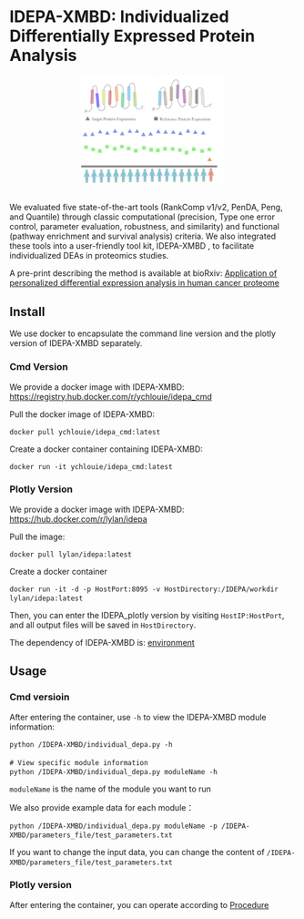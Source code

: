 # IDEPA-XMBD: Individualized Differentially Expressed Protein Analysis

<div align=center><img src="./figs/IDEPA_figs.png" width="50%" height="50%" ></div>
&nbsp;


We evaluated five state-of-the-art tools (RankComp v1/v2, PenDA, Peng, and Quantile) through classic computational (precision, Type one error control, parameter evaluation, robustness, and similarity) and functional (pathway enrichment and survival analysis) criteria. We also integrated these tools into a user-friendly tool kit, IDEPA-XMBD , to facilitate individualized DEAs in proteomics studies.

A pre-print describing the method is available at bioRxiv: [Application of personalized differential expression analysis in human cancer proteome](https://www.biorxiv.org/content/10.1101/2021.07.18.452812v2)


## Install
We use docker to encapsulate the command line version and the plotly version of IDEPA-XMBD separately.

### Cmd Version
We provide a docker image with IDEPA-XMBD: https://registry.hub.docker.com/r/ychlouie/idepa_cmd

Pull the docker image of IDEPA-XMBD:
```shell
docker pull ychlouie/idepa_cmd:latest
```

Create a docker container containing IDEPA-XMBD:
```shell
docker run -it ychlouie/idepa_cmd:latest
```

### Plotly Version
We provide a docker image with IDEPA-XMBD: https://hub.docker.com/r/lylan/idepa

Pull the image:
```shell
docker pull lylan/idepa:latest
```

Create a docker container
```shell
docker run -it -d -p HostPort:8095 -v HostDirectory:/IDEPA/workdir lylan/idepa:latest
```
Then, you can enter the IDEPA_plotly version by visiting `HostIP:HostPort`, and all output files will be saved in `HostDirectory`.

The dependency of IDEPA-XMBD is: [environment](./environment.yml)

## Usage
### Cmd versioin
After entering the container, use `-h` to view the IDEPA-XMBD module information:
```shell
python /IDEPA-XMBD/individual_depa.py -h

# View specific module information 
python /IDEPA-XMBD/individual_depa.py moduleName -h
```
`moduleName` is the name of the module you want to run 

We also provide example data for each module：
```shell
python /IDEPA-XMBD/individual_depa.py moduleName -p /IDEPA-XMBD/parameters_file/test_parameters.txt
```
If you want to change the input data, you can change the content of `/IDEPA-XMBD/parameters_file/test_parameters.txt`

### Plotly version

After entering the container, you can operate according to [Procedure](./procedure.pdf)

